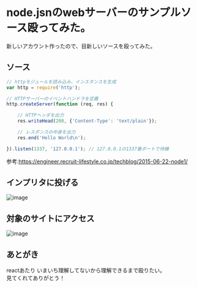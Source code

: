 # node.jsnのwebサーバーのサンプルソース殴ってみた。
新しいアカウント作ったので、目新しいソースを殴ってみた。
## ソース
```js
// httpモジュールを読み込み、インスタンスを生成
var http = require('http');

// HTTPサーバーのイベントハンドラを定義
http.createServer(function (req, res) {

    // HTTPヘッダを出力
    res.writeHead(200, {'Content-Type': 'text/plain'});

    // レスポンスの中身を出力
    res.end('Hello World\n');

}).listen(1337, '127.0.0.1'); // 127.0.0.1の1337番ポートで待機
```
参考:https://engineer.recruit-lifestyle.co.jp/techblog/2015-06-22-node1/  
  
## インプリタに投げる
![image](https://user-images.githubusercontent.com/98327302/150794099-550a1185-8ccd-449b-a200-6da5d501c7b3.png)  

## 対象のサイトにアクセス
![image](https://user-images.githubusercontent.com/98327302/150793754-282b0645-b7ce-4422-bf8a-fa910197e11f.png)  

## あとがき
reactあたり いまいち理解してないから理解できるまで殴りたい。  
見てくれてありがとう！
